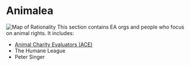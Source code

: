 # Animalea

![Map of Rationality](/images/wiki/maps/map_animalea.png)
This section contains EA orgs and people who focus on animal rights. It includes:
- [Animal Charity Evaluators (ACE)]()
- The Humane League
- Peter Singer